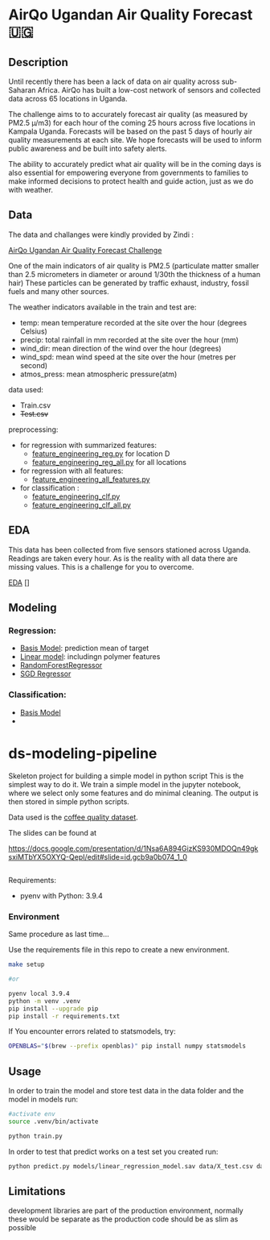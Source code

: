 # AirQo Ugandan Air Quality Forecast 🇺🇬


## Description

Until recently there has been a lack of data on air quality across sub-Saharan Africa. AirQo has built a low-cost network of sensors and collected data across 65 locations in Uganda. 

The challenge aims to to accurately forecast air quality (as measured by PM2.5 µ/m3)  for each hour of the coming 25 hours across five locations in Kampala Uganda. Forecasts will be based on the past 5 days of hourly air quality measurements at each site. We hope forecasts will be used to inform public awareness and be built into safety alerts. 

The ability to accurately predict what air quality will be in the coming days is also essential for empowering everyone from governments to families to make informed decisions to protect health and guide action, just as we do with weather.


## Data 

The data and challanges were kindly provided by Zindi :

[AirQo Ugandan Air Quality Forecast Challenge](https://zindi.africa/competitions/airqo-ugandan-air-quality-forecast-challenge)

One of the main indicators of air quality is PM2.5 (particulate matter smaller than 2.5 micrometers in diameter or around 1/30th the thickness of a human hair) These particles can be generated by traffic exhaust, industry, fossil fuels and many other sources.

The weather indicators available in the train and test are:

- temp: mean temperature recorded at the site over the hour (degrees Celsius)
- precip: total rainfall in mm recorded at the site over the hour (mm)
- wind_dir: mean direction of the wind over the hour (degrees)
- wind_spd: mean wind speed at the site over the hour (metres per second)
- atmos_press: mean atmospheric pressure(atm)

data used: 
- Train.csv
- ~~Test.csv~~ <br>

preprocessing:
- for regression with summarized features:    
   - [feature_engineering_reg.py](feature_engineering_reg.py) for location D
   - [feature_engineering_reg_all.py](feature_engineering_reg_all.py) for all locations
- for regression with all features:     
   - [feature_engineering_all_features.py](feature_engineering_all_features.py)
- for classification : 
   - [feature_engineering_clf.py](feature_engineering_clf.py)
   - [feature_engineering_clf_all.py](feature_engineering_clf_all.py)
 

## EDA

This data has been collected from five sensors stationed across Uganda. Readings are taken every hour. As is the reality with all data there are missing values. This is a challenge for you to overcome.



[EDA](EDA-and-modeling.ipynb)
[]

## Modeling 
### Regression: 
- [Basis Model](basis_model.ipynb): prediction mean of target
- [Linear model](EDA-and-modeling.ipynb): includingn polymer features
- [RandomForestRegressor](modelpreparation.ipynb)
- [SGD Regressor](sgdregressor.ipynb)

### Classification:
- [Basis Model](basis_model.ipynb)
- []()
# ds-modeling-pipeline
Skeleton project for building a simple model in python script
This is the simplest way to do it. We train a simple model in the jupyter notebook, where we select only some features and do minimal cleaning. The output is then stored in simple python scripts.

Data used is the  [coffee quality dataset](https://github.com/jldbc/coffee-quality-database).

The slides can be found at

https://docs.google.com/presentation/d/1Nsa6A894GizKS930MDOQn49gksxiMTbYX5OXYQ-QepI/edit#slide=id.gcb9a0b074_1_0

##
Requirements:
- pyenv with Python: 3.9.4

### Environment

Same procedure as last time...

Use the requirements file in this repo to create a new environment.

```BASH
make setup 

#or 

pyenv local 3.9.4
python -m venv .venv
pip install --upgrade pip
pip install -r requirements.txt
```

If You encounter errors related to statsmodels, try:

```BASH
OPENBLAS="$(brew --prefix openblas)" pip install numpy statsmodels
```

## Usage

In order to train the model and store test data in the data folder and the model in models run:

```bash
#activate env
source .venv/bin/activate

python train.py  
```

In order to test that predict works on a test set you created run:

```bash
python predict.py models/linear_regression_model.sav data/X_test.csv data/y_test.csv
```

## Limitations

development libraries are part of the production environment, normally these would be separate as the production code should be as slim as possible
